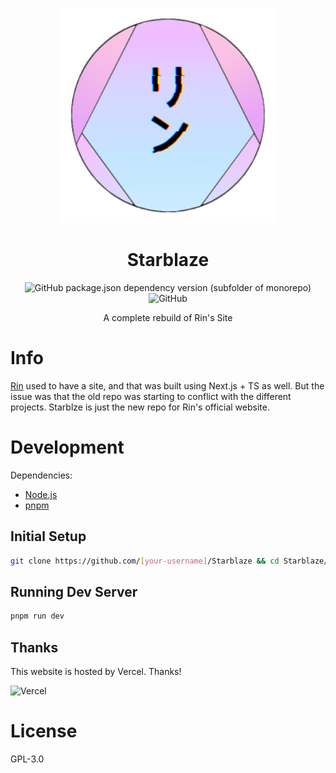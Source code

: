 <div align=center>

![Rin](./assets/rin-logo-172.svg)

# Starblaze

![GitHub package.json dependency version (subfolder of monorepo)](https://img.shields.io/github/package-json/dependency-version/No767/Starblaze/next?filename=starblaze-next%2Fpackage.json&label=Next.js&logo=nextdotjs) ![GitHub](https://img.shields.io/github/license/No767/Starblaze?label=License&logo=github)

A complete rebuild of Rin's Site

<div align=left>

# Info

[Rin](https://github.com/No767/Rin) used to have a site, and that was built using Next.js + TS as well. But the issue was that the old repo was starting to conflict with the different projects. Starblze is just the new repo for Rin's official website.

# Development

Dependencies:

- [Node.js](https://nodejs.org/en/)
- [pnpm](https://pnpm.io/)

## Initial Setup

```bash
git clone https://github.com/[your-username]/Starblaze && cd Starblaze/starblaze-next && pnpm install
```

## Running Dev Server

```bash
pnpm run dev
```

## Thanks

This website is hosted by Vercel. Thanks!

![Vercel](https://www.datocms-assets.com/31049/1618983297-powered-by-vercel.svg)

# License
GPL-3.0